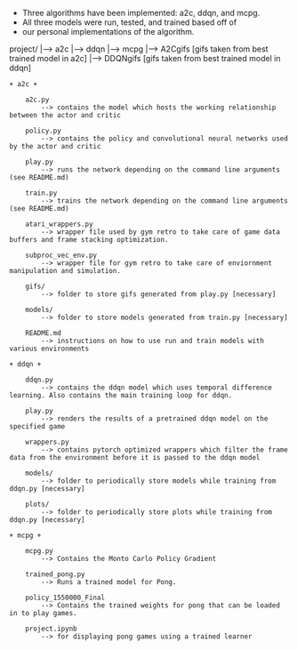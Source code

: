* Three algorithms have been implemented: a2c, ddqn, and mcpg. 
* All three models were run, tested, and trained based off of 
* our personal implementations of the algorithm.

project/
	|--> a2c
	|--> ddqn
	|--> mcpg
	|--> A2Cgifs [gifs taken from best trained model in a2c]
	|--> DDQNgifs [gifs taken from best trained model in ddqn]

	+ a2c +

		a2c.py           
			--> contains the model which hosts the working relationship between the actor and critic

		policy.py  
			--> contains the policy and convolutional neural networks used by the actor and critic

		play.py
			--> runs the network depending on the command line arguments (see README.md)
		
		train.py
			--> trains the network depending on the command line arguments (see README.md)

		atari_wrappers.py  
			--> wrapper file used by gym retro to take care of game data buffers and frame stacking optimization.

		subproc_vec_env.py
			--> wrapper file for gym retro to take care of enviornment manipulation and simulation.
			
		gifs/
			--> folder to store gifs generated from play.py [necessary]

		models/  
			--> folder to store models generated from train.py [necessary]

		README.md     
			--> instructions on how to use run and train models with various environments

	+ ddqn +
	
		ddqn.py
			--> contains the ddqn model which uses temporal difference learning. Also contains the main training loop for ddqn.
		
		play.py
			--> renders the results of a pretrained ddqn model on the specified game
			
		wrappers.py
			--> contains pytorch optimized wrappers which filter the frame data from the environment before it is passed to the ddqn model
			
		models/
			--> folder to periodically store models while training from ddqn.py [necessary]
			
		plots/
			--> folder to periodically store plots while training from ddqn.py [necessary]

	+ mcpg +
	
		mcpg.py	
			--> Contains the Monto Carlo Policy Gradient
		
		trained_pong.py 
			--> Runs a trained model for Pong.
		
		policy_1550000_Final 
			--> Contains the trained weights for pong that can be loaded in to play games.

		project.ipynb 
			--> for displaying pong games using a trained learner